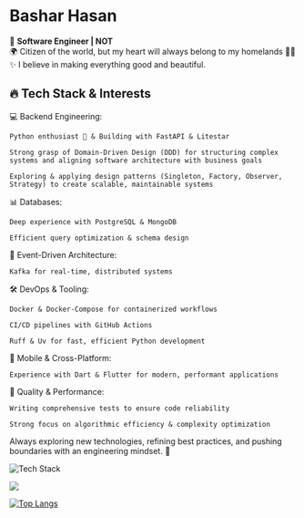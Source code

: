 # Bashar Hasan
🚀 **Software Engineer | NOT** <br>
🌍 Citizen of the world, but my heart will always belong to my homelands 💙💛 <br>
✨ I believe in making everything good and beautiful. <br>


## 🔥 Tech Stack & Interests

💻 Backend Engineering:

    Python enthusiast 🐍 & Building with FastAPI & Litestar

    Strong grasp of Domain-Driven Design (DDD) for structuring complex systems and aligning software architecture with business goals

    Exploring & applying design patterns (Singleton, Factory, Observer, Strategy) to create scalable, maintainable systems

📊 Databases:

    Deep experience with PostgreSQL & MongoDB

    Efficient query optimization & schema design

📡 Event-Driven Architecture:

    Kafka for real-time, distributed systems

🛠 DevOps & Tooling:

    Docker & Docker-Compose for containerized workflows

    CI/CD pipelines with GitHub Actions

    Ruff & Uv for fast, efficient Python development

📱 Mobile & Cross-Platform:

    Experience with Dart & Flutter for modern, performant applications

🧪 Quality & Performance:

    Writing comprehensive tests to ensure code reliability

    Strong focus on algorithmic efficiency & complexity optimization

Always exploring new technologies, refining best practices, and pushing boundaries with an engineering mindset. 🚀 

![Tech Stack](https://skillicons.dev/icons?i=fastapi,django,flutter,py,dart,java,go,postgres,mysql,redis,mongodb,git,githubactions,docker,nginx&theme=dark&perline=5)
<a href="https://github.com/abstract-333">
</a>

<a href="https://github.com/abstract-333">
  <img align="center" src="https://github-readme-stats.vercel.app/api/top-langs/?username=abstract-333&layout=compact&theme=tokyonight&repo=github-readme-stats" />
</a>


[![Top Langs](https://komarev.com/ghpvc/?username=abstract-333)](https://github.com/anuraghazra/github-readme-stats)
